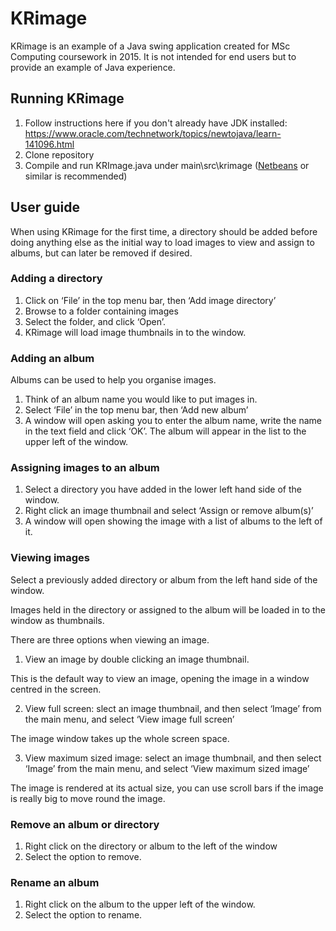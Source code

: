 # KRimage

KRimage is an example of a Java swing application created for MSc Computing coursework in 2015. It is not intended for end users but to provide an example of Java experience.

## Running KRimage

1. Follow instructions here if you don't already have JDK installed: https://www.oracle.com/technetwork/topics/newtojava/learn-141096.html
2. Clone repository
3. Compile and run KRImage.java under main\src\krimage ([Netbeans](https://netbeans.org/) or similar is recommended)

## User guide

When using KRimage for the first time, a directory should be added before doing anything else as
the initial way to load images to view and assign to albums, but can later be removed if desired.

### Adding a directory

1. Click on ‘File’ in the top menu bar, then ‘Add image directory’
2. Browse to a folder containing images
3. Select the folder, and click ‘Open’.
4. KRimage will load image thumbnails in to the window.

### Adding an album

Albums can be used to help you organise images.

1. Think of an album name you would like to put images in.
2. Select ‘File’ in the top menu bar, then ‘Add new album’
3. A window will open asking you to enter the album name, write the name in the text field
    and click ‘OK’. The album will appear in the list to the upper left of the window.

### Assigning images to an album

1. Select a directory you have added in the lower left hand side of the window.
2. Right click an image thumbnail and select ‘Assign or remove album(s)’
3. A window will open showing the image with a list of albums to the left of it.

### Viewing images

Select a previously added directory or album from the left hand side of the window.

Images held in the directory or assigned to the album will be loaded in to the window as thumbnails.

There are three options when viewing an image.

1. View an image by double clicking an image thumbnail.

This is the default way to view an image, opening the image in a window centred in the screen.

2. View full screen: slect an image thumbnail, and then select ‘Image’ from the main menu, and select ‘View image full screen’

The image window takes up the whole screen space.

3. View maximum sized image: select an image thumbnail, and then select ‘Image’ from the main menu, and select ‘View maximum sized image’

The image is rendered at its actual size, you can use scroll bars if the image is really big to move round the image.

### Remove an album or directory

1. Right click on the directory or album to the left of the window
2. Select the option to remove.

### Rename an album

1. Right click on the album to the upper left of the window.
2. Select the option to rename.